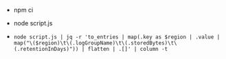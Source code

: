 * npm ci
* node script.js

* ```node script.js | jq -r 'to_entries | map(.key as $region | .value | map("\($region)\t\(.logGroupName)\t\(.storedBytes)\t\(.retentionInDays)")) | flatten | .[]' | column -t```
